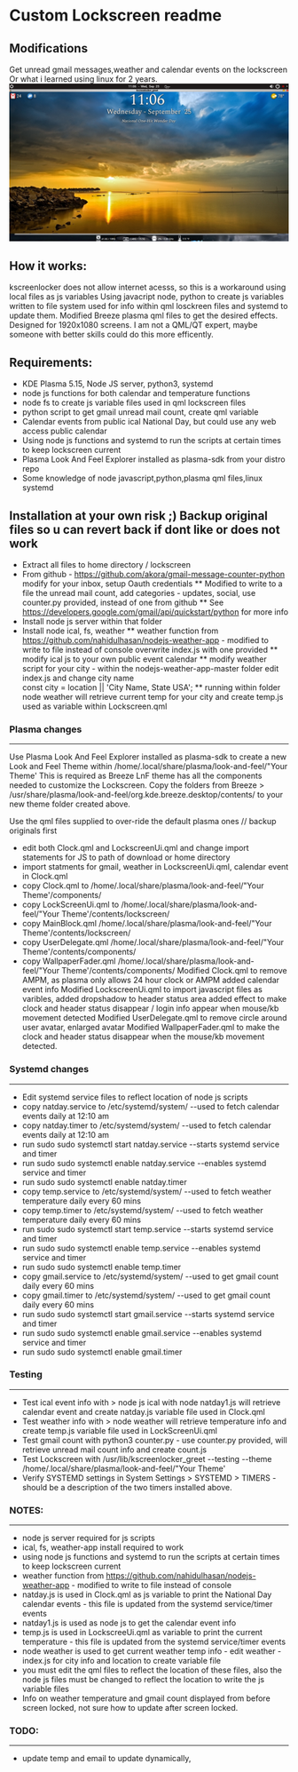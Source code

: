 # Custom Lockscreen readme

## Modifications
Get unread gmail messages,weather and calendar events on the lockscreen
Or what i learned using linux for 2 years.
![Image of Lockscreen](lock-screen1.png)

## How it works:
kscreenlocker does not allow internet acesss, so this is a workaround using local files as js variables
Using javacript node, python to create js variables written to file system 
used for info within qml losckreen files and systemd to update them.
Modified Breeze plasma qml files to get the desired effects. Designed for 1920x1080 screens.
I am not a QML/QT expert, maybe someone with better skills could do this more efficently.

## Requirements:
* KDE Plasma 5.15, Node JS server, python3, systemd
* node js functions for both calendar and temperature functions
* node fs to create js variable files used in qml lockscreen files
* python script to get gmail unread mail count, create qml variable
* Calendar events from public ical National Day, but could use any web access public calendar
* Using node js functions and systemd to run the scripts at certain times to keep lockscreen current
* Plasma Look And Feel Explorer installed as plasma-sdk from your distro repo
* Some knowledge of node javascript,python,plasma qml files,linux systemd

## Installation at your own risk ;)  Backup original files so u can revert back if dont like or does not work

* Extract all files to home directory / lockscreen
* From github - https://github.com/akora/gmail-message-counter-python modify for your inbox, setup Oauth credentials
   ** Modified to write to a file the unread mail count, add categories - updates, social, 
      use counter.py provided, instead of one from github
   ** See https://developers.google.com/gmail/api/quickstart/python for more info
* Install node js server within that folder
* Install node ical, fs, weather
** weather function from https://github.com/nahidulhasan/nodejs-weather-app - 
       modified to write to file instead of console overwrite index.js with one provided
** modify ical js to your own public event calendar
** modify weather script for your city - 
   within the nodejs-weather-app-master folder edit index.js and change city name   
    const city = location || 'City Name, State USA';
** running within folder node weather will retrieve current temp for your city and create
   temp.js used as variable within Lockscreen.qml

### Plasma changes
_____________
Use Plasma Look And Feel Explorer installed as plasma-sdk to create a new Look and Feel Theme within 
/home/.local/share/plasma/look-and-feel/"Your Theme'
This is required as Breeze LnF theme has all the components needed to customize the Lockscreen.
Copy the folders from Breeze > /usr/share/plasma/look-and-feel/org.kde.breeze.desktop/contents/
to your new theme folder created above.

Use the qml files supplied to over-ride the default plasma ones // backup originals first
* edit both Clock.qml and LockscreenUi.qml and change import statements for JS to path of download or home directory
* import statments for gmail, weather in LockscreenUi.qml, calendar event in Clock.qml
* copy Clock.qml to /home/.local/share/plasma/look-and-feel/"Your Theme'/components/
* copy LockScreenUi.qml to /home/.local/share/plasma/look-and-feel/"Your Theme'/contents/lockscreen/
* copy MainBlock.qml  /home/.local/share/plasma/look-and-feel/"Your Theme'/contents/lockscreen/
* copy UserDelegate.qml /home/.local/share/plasma/look-and-feel/"Your Theme'/contents/components/
* copy WallpaperFader.qml  /home/.local/share/plasma/look-and-feel/"Your Theme'/contents/components/
Modified Clock.qml to remove AMPM, as plasma only allows 24 hour clock or AMPM
  added calendar event info
Modified LockscreenUi.qml to import javascript files as varibles, added dropshadow to header status area
  added effect to make clock and header status disappear / login info appear when mouse/kb movement detected
Modified UserDelegate.qml to remove circle around user avatar, enlarged avatar
Modified WallpaperFader.qml to make the clock and header status disappear when the mouse/kb movement detected.


### Systemd changes
_________
* Edit systemd service files to reflect location of node js scripts
* copy natday.service to /etc/systemd/system/       --used to fetch calendar events daily at 12:10 am
* copy natday.timer to /etc/systemd/system/         --used to fetch calendar events daily at 12:10 am
* run sudo sudo systemctl start natday.service      --starts systemd service and timer
* run sudo sudo systemctl enable natday.service     --enables systemd service and timer
* run sudo sudo systemctl enable natday.timer
* copy temp.service to /etc/systemd/system/        --used to fetch weather temperature daily every 60 mins
* copy temp.timer to /etc/systemd/system/          --used to fetch weather temperature daily every 60 mins
* run sudo sudo systemctl start temp.service       --starts systemd service and timer
* run sudo sudo systemctl enable temp.service      --enables systemd service and timer
* run sudo sudo systemctl enable temp.timer
* copy gmail.service to /etc/systemd/system/        --used to get gmail count daily every 60 mins
* copy gmail.timer to /etc/systemd/system/          --used to get gmail count daily every 60 mins
* run sudo sudo systemctl start gmail.service       --starts systemd service and timer
* run sudo sudo systemctl enable gmail.service      --enables systemd service and timer
* run sudo sudo systemctl enable gmail.timer

### Testing
___________
* Test ical event info with > node js ical with node natday1.js  will retrieve calendar event and create 
   natday.js variable file used in Clock.qml
* Test weather info with > node weather will retrieve temperature info and create temp.js 
  variable file used in LockScreenUi.qml
* Test gmail count with python3 counter.py - use counter.py provided, 
    will retrieve unread mail count info and create count.js 
* Test Lockscreen with /usr/lib/kscreenlocker_greet --testing --theme /home/.local/share/plasma/look-and-feel/"Your Theme'
* Verify SYSTEMD settings in System Settings  > SYSTEMD > TIMERS  - should be a description of the two timers installed above.

### NOTES:
____________
* node js server required for js scripts
* ical, fs, weather-app install required to work
* using node js functions and systemd to run the scripts at certain times to keep lockscreen current
* weather function from https://github.com/nahidulhasan/nodejs-weather-app - modified to write to file instead of console
* natday.js is used in Clock.qml as js variable to print the National Day calendar events - 
    this file is updated from the   systemd service/timer events
* natday1.js is used as node js to get the calendar event info
* temp.js is used in LockscreeUi.qml as variable to print the current temperature  - 
    this file is updated from the systemd service/timer events
* node weather is used to get current weather temp info  - edit weather - index.js for city info and 
   location to create variable file
* you must edit the qml files to reflect the location of these files, also the node js files must be changed 
    to reflect the location to write the js variable files
* Info on weather temperature and gmail count displayed from before screen locked, 
   not sure how to update after screen locked.

### TODO:
_________
* update temp and email to update dynamically,
